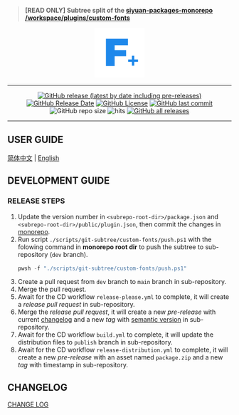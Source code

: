 > **[READ ONLY] Subtree split of the [siyuan-packages-monorepo](https://github.com/Zuoqiu-Yingyi/siyuan-packages-monorepo) [/workspace/plugins/custom-fonts](https://github.com/Zuoqiu-Yingyi/siyuan-packages-monorepo/tree/main/workspace/plugins/custom-fonts)**

<div align="center">
<img alt="icon" src="./public/icon.png" style="width: 8em; height: 8em;">

---
[![GitHub release (latest by date including pre-releases)](https://img.shields.io/github/v/release/Zuoqiu-Yingyi/siyuan-plugin-custom-fonts?include_prereleases&style=flat-square)](https://github.com/Zuoqiu-Yingyi/siyuan-plugin-custom-fonts/releases/latest)
[![GitHub Release Date](https://img.shields.io/github/release-date/Zuoqiu-Yingyi/siyuan-plugin-custom-fonts?style=flat-square)](https://github.com/Zuoqiu-Yingyi/siyuan-plugin-custom-fonts/releases/latest)
[![GitHub License](https://img.shields.io/github/license/Zuoqiu-Yingyi/siyuan-plugin-custom-fonts?style=flat-square)](https://github.com/Zuoqiu-Yingyi/siyuan-plugin-custom-fonts/blob/main/LICENSE)
[![GitHub last commit](https://img.shields.io/github/last-commit/Zuoqiu-Yingyi/siyuan-plugin-custom-fonts?style=flat-square)](https://github.com/Zuoqiu-Yingyi/siyuan-plugin-custom-fonts/commits/main)
![GitHub repo size](https://img.shields.io/github/repo-size/Zuoqiu-Yingyi/siyuan-plugin-custom-fonts?style=flat-square)
![hits](https://hits.b3log.org/Zuoqiu-Yingyi/siyuan-plugin-custom-fonts.svg)
[![GitHub all releases](https://img.shields.io/github/downloads/Zuoqiu-Yingyi/siyuan-plugin-custom-fonts/total?style=flat-square)](https://github.com/Zuoqiu-Yingyi/siyuan-plugin-custom-fonts/releases)

---
</div>

## USER GUIDE

[简体中文](./public/README_zh_CN.md) \| [English](./public/README.md)

## DEVELOPMENT GUIDE

### RELEASE STEPS

1. Update the version number in `<subrepo-root-dir>/package.json` and `<subrepo-root-dir>/public/plugin.json`, then commit the changes in [monorepo](https://github.com/Zuoqiu-Yingyi/siyuan-packages-monorepo).
2. Run script `./scripts/git-subtree/custom-fonts/push.ps1` with the folowing command in **monorepo root dir** to push the subtree to sub-repository (`dev` branch).
   ```powershell
   pwsh -f "./scripts/git-subtree/custom-fonts/push.ps1"
   ```
3. Create a pull request from `dev` branch to `main` branch in sub-repository.
4. Merge the pull request.
5. Await for the CD workflow `release-please.yml` to complete, it will create a *release pull request* in sub-repository.
6. Merge the *release pull request*, it will create a new *pre-release* with current [changelog](./CHANGELOG.md) and a new *tag* with [semantic version](https://semver.org/) in sub-repository.
7. Await for the CD workflow `build.yml` to complete, it will update the distribution files to `publish` branch in sub-repository.
8. Await for the CD workflow `release-distribution.yml` to complete, it will create a new *pre-release* with an asset named `package.zip` and a new *tag* with timestamp in sub-repository.

## CHANGELOG

[CHANGE LOG](./CHANGELOG.md)
